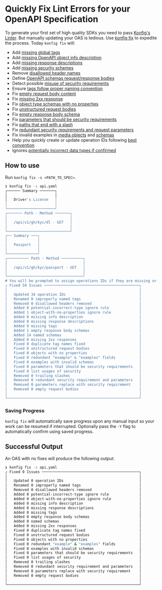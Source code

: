 # Quickly Fix Lint Errors for your OpenAPI Specification

To generate your first set of high quality SDKs you need to pass [Konfig's
Linter](/docs/tutorials/setup-linting/). But manually updating your OAS is tedious. Use [konfig
fix](https://github.com/konfig-dev/konfig-cli#konfig-fix) to expedite the process. Today `konfig fix` will:

- Add [missing global tags](https://meta.stoplight.io/docs/spectral/4dec24461f3af-open-api-rules#operation-tag-defined)
- Add [missing OpenAPI object info description](https://meta.stoplight.io/docs/spectral/4dec24461f3af-open-api-rules#info-description)
- Add [missing response descriptions](https://meta.stoplight.io/docs/spectral/4dec24461f3af-open-api-rules#oas3-schema)
- Add [missing security schemes](docs/lint-rules#adv-security-schemes-defined)
- Remove [disallowed header names](docs/lint-rules#disallowed-header-names-response)
- Define [OpenAPI schemas request/response bodies](docs/lint-rules#components-schemas-defined-oas3)
- Detect possible [misuse of security requirements](docs/lint-rules#list-usage-of-security)
- Ensure [tags follow proper naming convention](docs/lint-rules#tag-naming-convention)
- Fix [empty request body content](docs/lint-rules#empty-request-body-content)
- Fix [missing 2xx response](docs/lint-rules#missing-2xx-response)
- Fix [object type schemas with no properties](docs/lint-rules#object-with-no-properties)
- Fix [unstructured request bodies](docs/lint-rules#structured-request-body)
- Fix [empty response body schema](docs/lint-rules#empty-response-body-schema)
- Fix [parameters that should be security requirements](docs/lint-rules#use-security-instead)
- Fix [paths that end with a slash](https://meta.stoplight.io/docs/spectral/4dec24461f3af-open-api-rules#path-keys-no-trailing-slash)
- Fix [redundant security requirements and request parameters](docs/lint-rules#redundant-security-and-parameter)
- Fix invalid examples in [media objects](https://meta.stoplight.io/docs/spectral/4dec24461f3af-open-api-rules#oas3-valid-media-example) and [schemas](https://meta.stoplight.io/docs/spectral/4dec24461f3af-open-api-rules#oas3-valid-schema-example)
- Help you quickly create or update operation IDs following [best convention](/docs/tutorials/naming-operation-ids/)
- Ignores [potentially incorrect data types if confirmed](docs/lint-rules#potential-incorrect-type)

## How to use

Run `konfig fix -s <PATH_TO_SPEC>`.

```bash
❯ konfig fix -s api.yaml
┌────── Summary ───────┐
│                      │
│   Driver's License   │
│                      │
└──────────────────────┘
┌─────── Path - Method ───────┐
│                             │
│   /api/v1/gh/kyc/dl - GET   │
│                             │
└─────────────────────────────┘
┌── Summary ───┐
│              │
│   Passport   │
│              │
└──────────────┘
┌────────── Path - Method ──────────┐
│                                   │
│   /api/v1/gh/kyc/passport - GET   │
│                                   │
└───────────────────────────────────┘
# You will be prompted to assign operations IDs if they are missing or not following best practice
┌ Fixed 59 Issues ────────────────────────────────────────────┐
│                                                             │
│   Updated 34 operation IDs                                  │
│   Renamed 0 improperly named tags                           │
│   Removed 0 disallowed headers removed                      │
│   Added 0 potential-incorrect-type ignore rule              │
│   Added 1 object-with-no-properties ignore rule             │
│   Added 0 missing info description                          │
│   Added 0 missing response descriptions                     │
│   Added 9 missing tags                                      │
│   Added 1 empty response body schemas                       │
│   Added 14 named schemas                                    │
│   Added 0 missing 2xx responses                             │
│   Fixed 0 duplicate tag names fixed                         │
│   Fixed 0 unstructured request bodies                       │
│   Fixed 0 objects with no properties                        │
│   Fixed 0 redundant "example" & "examples" fields           │
│   Fixed 0 examples with invalid schemas                     │
│   Fixed 0 parameters that should be security requirements   │
│   Fixed 0 list usages of security                           │
│   Removed 0 trailing slashes                                │
│   Removed 0 redundant security requirement and parameters   │
│   Removed 0 parameters replace with security requirement    │
│   Removed 0 empty request bodies                            │
│                                                             │
└─────────────────────────────────────────────────────────────┘
```

### Saving Progress

`konfig fix` will automatically save progress upon any manual input so your work
can be resumed if interrupted. Optionally pass the `-Y` flag to automatically
confirm using saved progress.

## Successful Output

An OAS with no fixes will produce the following output:

```bash
❯ konfig fix -s api.yaml
┌ Fixed 0 Issues ─────────────────────────────────────────────┐
│                                                             │
│   Updated 0 operation IDs                                   │
│   Renamed 0 improperly named tags                           │
│   Removed 0 disallowed headers removed                      │
│   Added 0 potential-incorrect-type ignore rule              │
│   Added 0 object-with-no-properties ignore rule             │
│   Added 0 missing info description                          │
│   Added 0 missing response descriptions                     │
│   Added 0 missing tags                                      │
│   Added 0 empty response body schemas                       │
│   Added 0 named schemas                                     │
│   Added 0 missing 2xx responses                             │
│   Fixed 0 duplicate tag names fixed                         │
│   Fixed 0 unstructured request bodies                       │
│   Fixed 0 objects with no properties                        │
│   Fixed 0 redundant "example" & "examples" fields           │
│   Fixed 0 examples with invalid schemas                     │
│   Fixed 0 parameters that should be security requirements   │
│   Fixed 0 list usages of security                           │
│   Removed 0 trailing slashes                                │
│   Removed 0 redundant security requirement and parameters   │
│   Removed 0 parameters replace with security requirement    │
│   Removed 0 empty request bodies                            │
│                                                             │
└─────────────────────────────────────────────────────────────┘
```
